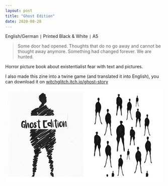 ```yaml
---
layout: post
title: "Ghost Edition"
date: 2020-08-28
---
```


English/German ``|`` Printed Black & White ``|`` A5

> Some door had opened.
> Thoughts that do no go away and cannot be thought away anymore.
> Something had changed forever.
> We are hunted.

Horror picture book about existentialist fear with text and pictures.

I also made this zine into a twine game (and translated it into English), you can download it on <a href="https://witchglitch.itch.io/ghost-story"
class="underline">witchglitch.itch.io/ghost-story</a>

<img src="/images/ghost.jpg" alt="Ghost Edition Cover" class="w3-image">
